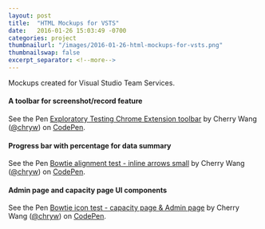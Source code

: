 ```yaml
---
layout: post
title:  "HTML Mockups for VSTS"
date:   2016-01-26 15:03:49 -0700
categories: project
thumbnailurl: "/images/2016-01-26-html-mockups-for-vsts.png"
thumbnailswap: false
excerpt_separator: <!--more-->
---
```

Mockups created for Visual Studio Team Services.

<!--more-->

#### A toolbar for screenshot/record feature

<p data-height="420" data-theme-id="light" data-slug-hash="WrLoae" data-default-tab="result" data-user="chryw" data-embed-version="2" class="codepen">See the Pen <a href="http://codepen.io/chryw/pen/WrLoae/">Exploratory Testing Chrome Extension toolbar</a> by Cherry Wang (<a href="http://codepen.io/chryw">@chryw</a>) on <a href="http://codepen.io">CodePen</a>.</p>
<script async src="//assets.codepen.io/assets/embed/ei.js"></script>


#### Progress bar with percentage for data summary

<p data-height="420" data-theme-id="light" data-slug-hash="jWyoYv" data-default-tab="result" data-user="chryw" data-embed-version="2" class="codepen">See the Pen <a href="http://codepen.io/chryw/pen/jWyoYv/">Bowtie alignment test - inline arrows small</a> by Cherry Wang (<a href="http://codepen.io/chryw">@chryw</a>) on <a href="http://codepen.io">CodePen</a>.</p>
<script async src="//assets.codepen.io/assets/embed/ei.js"></script>

#### Admin page and capacity page UI components

<p data-height="800" data-theme-id="light" data-slug-hash="QNEYzq" data-default-tab="result" data-user="chryw" data-embed-version="2" class="codepen">See the Pen <a href="http://codepen.io/chryw/pen/QNEYzq/">Bowtie icon test - capacity page & Admin page</a> by Cherry Wang (<a href="http://codepen.io/chryw">@chryw</a>) on <a href="http://codepen.io">CodePen</a>.</p>
<script async src="//assets.codepen.io/assets/embed/ei.js"></script>
